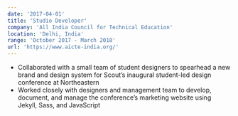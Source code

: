 ```yaml
---
date: '2017-04-01'
title: 'Studio Developer'
company: 'All India Council for Technical Education'
location: 'Delhi, India'
range: 'October 2017 - March 2018'
url: 'https://www.aicte-india.org/'
---
```


- Collaborated with a small team of student designers to spearhead a new brand and design system for Scout’s inaugural student-led design conference at Northeastern
- Worked closely with designers and management team to develop, document, and manage the conference’s marketing website using Jekyll, Sass, and JavaScript
